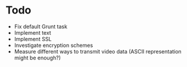 Todo
====

- Fix default Grunt task
- Implement text
- Implement SSL
- Investigate encryption schemes
- Measure different ways to transmit video data (ASCII representation might be enough?)
